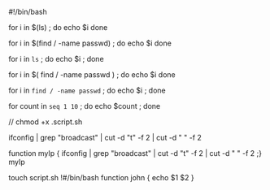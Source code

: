 #!/bin/bash

for i in $(ls) ; do
    echo $i
done

for i in $(find / -name passwd) ; do
    echo $i
done

for i in `ls` ; do echo $i ; done

for i in $( find / -name passwd ) ; do
    echo $i
done

for i in `find / -name passwd` ; do echo $i ; done

for count in `seq 1 10` ; do echo $count ; done


// chmod +x .script.sh

ifconfig | grep "broadcast" | cut -d "t" -f 2 | cut -d " " -f 2

function myIp { ifconfig | grep "broadcast" | cut -d "t" -f 2 | cut -d " " -f 2 ;}
myIp

touch script.sh
!#/bin/bash
function john {
    echo $1 $2
}
